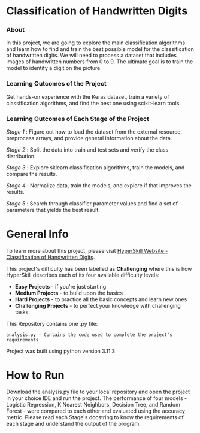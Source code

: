 # Classification of Handwritten Digits

### About
In this project, we are going to explore the main classification algorithms and 
learn how to find and train the best possible model for the classification of 
handwritten digits. We will need to process a dataset that includes images of 
handwritten numbers from 0 to 9. The ultimate goal is to train the model to 
identify a digit on the picture.

### Learning Outcomes of the Project
Get hands-on experience with the Keras dataset, train a variety of classification 
algorithms, and find the best one using scikit-learn tools.

### Learning Outcomes of Each Stage of the Project
_Stage 1_ : Figure out how to load the dataset from the external resource, 
preprocess arrays, and provide general information about the data.

_Stage 2_ : Split the data into train and test sets and verify the class distribution.

_Stage 3_ : Explore sklearn classification algorithms, train the models, and 
compare the results.

_Stage 4_ : Normalize data, train the models, and explore if that improves the results.

_Stage 5_ : Search through classifier parameter values and find a set of parameters 
that yields the best result.

# General Info

To learn more about this project, please visit 
[HyperSkill Website - Classification of Handwritten Digits](https://hyperskill.org/projects/205).

This project's difficulty has been labelled as __Challenging__ where this is how 
HyperSkill describes each of its four available difficulty levels:

- __Easy Projects__ - if you're just starting
- __Medium Projects__ - to build upon the basics
- __Hard Projects__ - to practice all the basic concepts and learn new ones
- __Challenging Projects__ - to perfect your knowledge with challenging tasks

This Repository contains one .py file:

    analysis.py - Contains the code used to complete the project's requirements

Project was built using python version 3.11.3

# How to Run

Download the analysis.py file to your local repository and open the project in your choice 
IDE and run the project. The performance of four models - Logistic Regression, K Nearest Neighbors, 
Decision Tree, and Random Forest - were compared to each other and evaluated using 
the accuracy metric. Please read each Stage's docstring to know the requirements 
of each stage and understand the output of the program.
